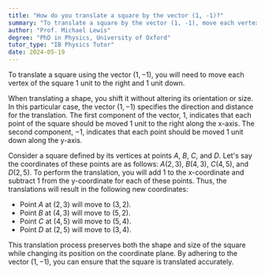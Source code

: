 ```yaml
---
title: "How do you translate a square by the vector (1, -1)?"
summary: "To translate a square by the vector (1, -1), move each vertex 1 unit right and 1 unit down."
author: "Prof. Michael Lewis"
degree: "PhD in Physics, University of Oxford"
tutor_type: "IB Physics Tutor"
date: 2024-05-19
---
```


To translate a square using the vector $(1, -1)$, you will need to move each vertex of the square $1$ unit to the right and $1$ unit down.

When translating a shape, you shift it without altering its orientation or size. In this particular case, the vector $(1, -1)$ specifies the direction and distance for the translation. The first component of the vector, $1$, indicates that each point of the square should be moved $1$ unit to the right along the x-axis. The second component, $-1$, indicates that each point should be moved $1$ unit down along the y-axis.

Consider a square defined by its vertices at points $A$, $B$, $C$, and $D$. Let's say the coordinates of these points are as follows: $A(2, 3)$, $B(4, 3)$, $C(4, 5)$, and $D(2, 5)$. To perform the translation, you will add $1$ to the x-coordinate and subtract $1$ from the y-coordinate for each of these points. Thus, the translations will result in the following new coordinates:

- Point $A$ at $(2, 3)$ will move to $(3, 2)$.
- Point $B$ at $(4, 3)$ will move to $(5, 2)$.
- Point $C$ at $(4, 5)$ will move to $(5, 4)$.
- Point $D$ at $(2, 5)$ will move to $(3, 4)$.

This translation process preserves both the shape and size of the square while changing its position on the coordinate plane. By adhering to the vector $(1, -1)$, you can ensure that the square is translated accurately.
    